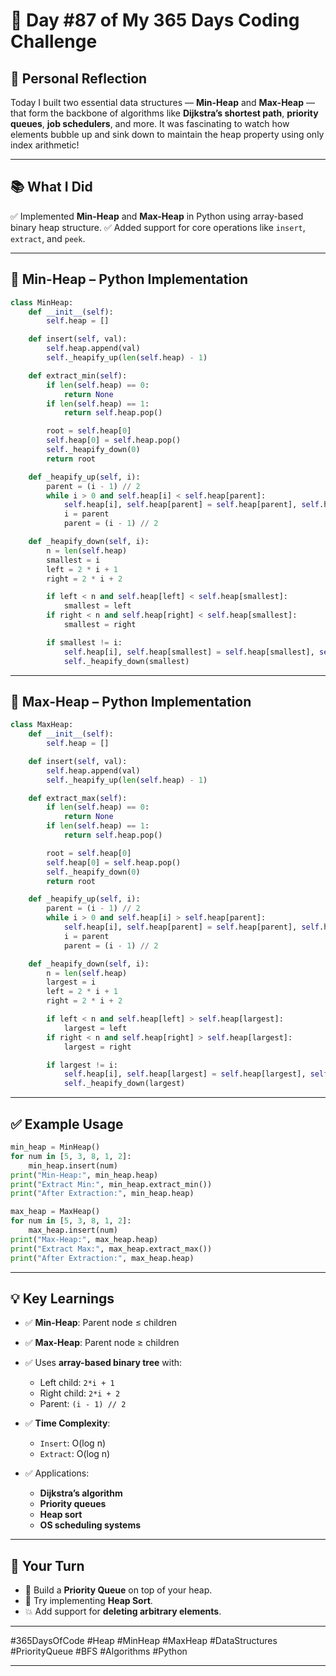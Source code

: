 # 🎯 Day #87 of My 365 Days Coding Challenge

## 💭 Personal Reflection

Today I built two essential data structures — **Min-Heap** and **Max-Heap** — that form the backbone of algorithms like **Dijkstra’s shortest path**, **priority queues**, **job schedulers**, and more.
It was fascinating to watch how elements bubble up and sink down to maintain the heap property using only index arithmetic!

---

## 📚 What I Did

✅ Implemented **Min-Heap** and **Max-Heap** in Python using array-based binary heap structure.
✅ Added support for core operations like `insert`, `extract`, and `peek`.

---

## 📝 Min-Heap – Python Implementation

```python
class MinHeap:
    def __init__(self):
        self.heap = []

    def insert(self, val):
        self.heap.append(val)
        self._heapify_up(len(self.heap) - 1)

    def extract_min(self):
        if len(self.heap) == 0:
            return None
        if len(self.heap) == 1:
            return self.heap.pop()

        root = self.heap[0]
        self.heap[0] = self.heap.pop()
        self._heapify_down(0)
        return root

    def _heapify_up(self, i):
        parent = (i - 1) // 2
        while i > 0 and self.heap[i] < self.heap[parent]:
            self.heap[i], self.heap[parent] = self.heap[parent], self.heap[i]
            i = parent
            parent = (i - 1) // 2

    def _heapify_down(self, i):
        n = len(self.heap)
        smallest = i
        left = 2 * i + 1
        right = 2 * i + 2

        if left < n and self.heap[left] < self.heap[smallest]:
            smallest = left
        if right < n and self.heap[right] < self.heap[smallest]:
            smallest = right

        if smallest != i:
            self.heap[i], self.heap[smallest] = self.heap[smallest], self.heap[i]
            self._heapify_down(smallest)
```

---

## 📝 Max-Heap – Python Implementation

```python
class MaxHeap:
    def __init__(self):
        self.heap = []

    def insert(self, val):
        self.heap.append(val)
        self._heapify_up(len(self.heap) - 1)

    def extract_max(self):
        if len(self.heap) == 0:
            return None
        if len(self.heap) == 1:
            return self.heap.pop()

        root = self.heap[0]
        self.heap[0] = self.heap.pop()
        self._heapify_down(0)
        return root

    def _heapify_up(self, i):
        parent = (i - 1) // 2
        while i > 0 and self.heap[i] > self.heap[parent]:
            self.heap[i], self.heap[parent] = self.heap[parent], self.heap[i]
            i = parent
            parent = (i - 1) // 2

    def _heapify_down(self, i):
        n = len(self.heap)
        largest = i
        left = 2 * i + 1
        right = 2 * i + 2

        if left < n and self.heap[left] > self.heap[largest]:
            largest = left
        if right < n and self.heap[right] > self.heap[largest]:
            largest = right

        if largest != i:
            self.heap[i], self.heap[largest] = self.heap[largest], self.heap[i]
            self._heapify_down(largest)
```

---

## ✅ Example Usage

```python
min_heap = MinHeap()
for num in [5, 3, 8, 1, 2]:
    min_heap.insert(num)
print("Min-Heap:", min_heap.heap)
print("Extract Min:", min_heap.extract_min())
print("After Extraction:", min_heap.heap)

max_heap = MaxHeap()
for num in [5, 3, 8, 1, 2]:
    max_heap.insert(num)
print("Max-Heap:", max_heap.heap)
print("Extract Max:", max_heap.extract_max())
print("After Extraction:", max_heap.heap)
```

---

## 💡 Key Learnings

* ✅ **Min-Heap**: Parent node ≤ children
* ✅ **Max-Heap**: Parent node ≥ children
* ✅ Uses **array-based binary tree** with:

  * Left child: `2*i + 1`
  * Right child: `2*i + 2`
  * Parent: `(i - 1) // 2`
* ✅ **Time Complexity**:

  * `Insert`: O(log n)
  * `Extract`: O(log n)
* ✅ Applications:

  * **Dijkstra’s algorithm**
  * **Priority queues**
  * **Heap sort**
  * **OS scheduling systems**

---

## 🚀 Your Turn

* 🔧 Build a **Priority Queue** on top of your heap.
* 🧮 Try implementing **Heap Sort**.
* 💥 Add support for **deleting arbitrary elements**.

---

\#365DaysOfCode #Heap #MinHeap #MaxHeap #DataStructures #PriorityQueue #BFS #Algorithms #Python

---

